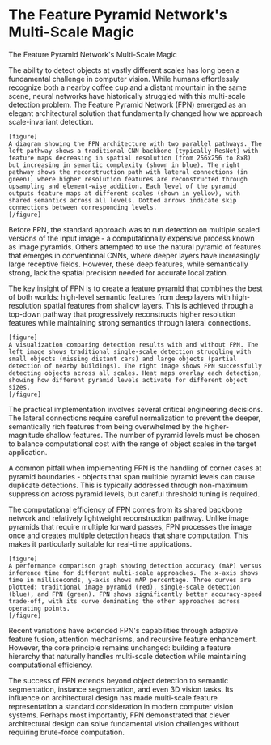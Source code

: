 # The Feature Pyramid Network's Multi-Scale Magic

The Feature Pyramid Network's Multi-Scale Magic

The ability to detect objects at vastly different scales has long been a fundamental challenge in computer vision. While humans effortlessly recognize both a nearby coffee cup and a distant mountain in the same scene, neural networks have historically struggled with this multi-scale detection problem. The Feature Pyramid Network (FPN) emerged as an elegant architectural solution that fundamentally changed how we approach scale-invariant detection.

```
[figure]
A diagram showing the FPN architecture with two parallel pathways. The left pathway shows a traditional CNN backbone (typically ResNet) with feature maps decreasing in spatial resolution (from 256x256 to 8x8) but increasing in semantic complexity (shown in blue). The right pathway shows the reconstruction path with lateral connections (in green), where higher resolution features are reconstructed through upsampling and element-wise addition. Each level of the pyramid outputs feature maps at different scales (shown in yellow), with shared semantics across all levels. Dotted arrows indicate skip connections between corresponding levels.
[/figure]
```

Before FPN, the standard approach was to run detection on multiple scaled versions of the input image - a computationally expensive process known as image pyramids. Others attempted to use the natural pyramid of features that emerges in conventional CNNs, where deeper layers have increasingly large receptive fields. However, these deep features, while semantically strong, lack the spatial precision needed for accurate localization.

The key insight of FPN is to create a feature pyramid that combines the best of both worlds: high-level semantic features from deep layers with high-resolution spatial features from shallow layers. This is achieved through a top-down pathway that progressively reconstructs higher resolution features while maintaining strong semantics through lateral connections.

```
[figure]
A visualization comparing detection results with and without FPN. The left image shows traditional single-scale detection struggling with small objects (missing distant cars) and large objects (partial detection of nearby buildings). The right image shows FPN successfully detecting objects across all scales. Heat maps overlay each detection, showing how different pyramid levels activate for different object sizes.
[/figure]
```

The practical implementation involves several critical engineering decisions. The lateral connections require careful normalization to prevent the deeper, semantically rich features from being overwhelmed by the higher-magnitude shallow features. The number of pyramid levels must be chosen to balance computational cost with the range of object scales in the target application.

A common pitfall when implementing FPN is the handling of corner cases at pyramid boundaries - objects that span multiple pyramid levels can cause duplicate detections. This is typically addressed through non-maximum suppression across pyramid levels, but careful threshold tuning is required.

The computational efficiency of FPN comes from its shared backbone network and relatively lightweight reconstruction pathway. Unlike image pyramids that require multiple forward passes, FPN processes the image once and creates multiple detection heads that share computation. This makes it particularly suitable for real-time applications.

```
[figure]
A performance comparison graph showing detection accuracy (mAP) versus inference time for different multi-scale approaches. The x-axis shows time in milliseconds, y-axis shows mAP percentage. Three curves are plotted: traditional image pyramid (red), single-scale detection (blue), and FPN (green). FPN shows significantly better accuracy-speed trade-off, with its curve dominating the other approaches across operating points.
[/figure]
```

Recent variations have extended FPN's capabilities through adaptive feature fusion, attention mechanisms, and recursive feature enhancement. However, the core principle remains unchanged: building a feature hierarchy that naturally handles multi-scale detection while maintaining computational efficiency.

The success of FPN extends beyond object detection to semantic segmentation, instance segmentation, and even 3D vision tasks. Its influence on architectural design has made multi-scale feature representation a standard consideration in modern computer vision systems. Perhaps most importantly, FPN demonstrated that clever architectural design can solve fundamental vision challenges without requiring brute-force computation.
